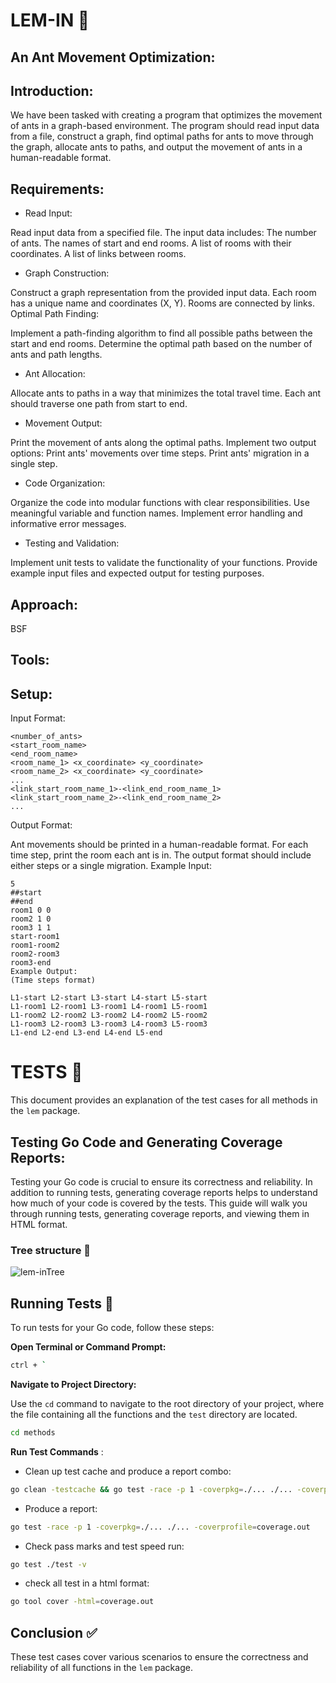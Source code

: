 # LEM-IN 🐜

## An Ant Movement Optimization:

## Introduction:

We have been tasked with creating a program that optimizes the movement of ants in a graph-based environment. The program should read input data from a file, construct a graph, find optimal paths for ants to move through the graph, allocate ants to paths, and output the movement of ants in a human-readable format.

## Requirements:

- Read Input:

Read input data from a specified file.
The input data includes:
The number of ants.
The names of start and end rooms.
A list of rooms with their coordinates.
A list of links between rooms.

- Graph Construction:

Construct a graph representation from the provided input data.
Each room has a unique name and coordinates (X, Y).
Rooms are connected by links.
Optimal Path Finding:

Implement a path-finding algorithm to find all possible paths between the start and end rooms.
Determine the optimal path based on the number of ants and path lengths.

- Ant Allocation:

Allocate ants to paths in a way that minimizes the total travel time.
Each ant should traverse one path from start to end.

- Movement Output:

Print the movement of ants along the optimal paths.
Implement two output options:
Print ants' movements over time steps.
Print ants' migration in a single step.

- Code Organization:

Organize the code into modular functions with clear responsibilities.
Use meaningful variable and function names.
Implement error handling and informative error messages.

- Testing and Validation:

Implement unit tests to validate the functionality of your functions.
Provide example input files and expected output for testing purposes.

## Approach:

BSF

## Tools:

## Setup:

Input Format:

```
<number_of_ants>
<start_room_name>
<end_room_name>
<room_name_1> <x_coordinate> <y_coordinate>
<room_name_2> <x_coordinate> <y_coordinate>
...
<link_start_room_name_1>-<link_end_room_name_1>
<link_start_room_name_2>-<link_end_room_name_2>
...
```

Output Format:

Ant movements should be printed in a human-readable format.
For each time step, print the room each ant is in.
The output format should include either steps or a single migration.
Example Input:

```
5
##start
##end
room1 0 0
room2 1 0
room3 1 1
start-room1
room1-room2
room2-room3
room3-end
Example Output:
(Time steps format)

L1-start L2-start L3-start L4-start L5-start
L1-room1 L2-room1 L3-room1 L4-room1 L5-room1
L1-room2 L2-room2 L3-room2 L4-room2 L5-room2
L1-room3 L2-room3 L3-room3 L4-room3 L5-room3
L1-end L2-end L3-end L4-end L5-end
```

# TESTS 🧪

This document provides an explanation of the test cases for all methods in the `lem` package.

## Testing Go Code and Generating Coverage Reports:

Testing your Go code is crucial to ensure its correctness and reliability. In addition to running tests, generating coverage reports helps to understand how much of your code is covered by the tests. This guide will walk you through running tests, generating coverage reports, and viewing them in HTML format.

### Tree structure 🌲

![lem-inTree](lem-inTree.png)

## Running Tests 👣

To run tests for your Go code, follow these steps:

**Open Terminal or Command Prompt:**

```sh
ctrl + `
```

**Navigate to Project Directory:**

Use the `cd` command to navigate to the root directory of your project, where the file containing all the functions and the `test` directory are located.

```sh
cd methods
```

**Run Test Commands** :

- Clean up test cache and produce a report combo:

```sh
go clean -testcache && go test -race -p 1 -coverpkg=./... ./... -coverprofile=coverage.out
```

- Produce a report:

```sh
go test -race -p 1 -coverpkg=./... ./... -coverprofile=coverage.out
```

- Check pass marks and test speed run:

```sh
go test ./test -v
```

- check all test in a html format:

```sh
go tool cover -html=coverage.out
```

## Conclusion ✅

These test cases cover various scenarios to ensure the correctness and reliability of all functions in the `lem` package.
